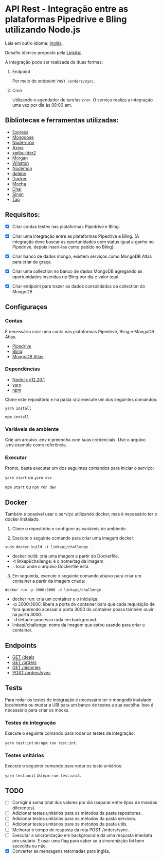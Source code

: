 # API Rest - Integração entre as plataformas Pipedrive e Bling utilizando Node.js

Leia em outro idioma: [Inglês](../../README.md).

Desafio técnico proposto pela [LinkApi](https://linkapi.gupy.io/).

A integração pode ser realizada de duas formas:

1. Endpoint
    
    Por meio do endpoint `POST /orders/sync`.
    
2. Cron

    Utilizando o agendador de tarefas `cron`. O serviço realiza a integração uma vez por dia às 08:00 am.

## Bibliotecas e ferramentas utilizadas:

- [Express](https://expressjs.com/pt-br/)
- [Mongoose](https://mongoosejs.com/)
- [Node-cron](https://www.npmjs.com/package/node-cron)
- [Axios](https://github.com/axios/axios)
- [xmlbuilder2](https://www.npmjs.com/package/xmlbuilder2)
- [Morgan](https://www.npmjs.com/package/morgan)
- [Winston](https://www.npmjs.com/package/winston)
- [Nodemon](https://nodemon.io/)
- [dotenv](https://www.npmjs.com/package/dotenv)
- [Docker](https://www.docker.com/)
- [Mocha](https://mochajs.org/)
- [Chai](https://www.chaijs.com/)
- [Sinon](https://sinonjs.org/)
- [Tap](https://www.npmjs.com/package/tap)

## Requisitos:

- [x] Criar contas testes nas plataformas Pipedrive e Bling.

- [x] Criar uma integração entre as plataformas Pipedrive e Bling. (A integração deve buscar as oportunidades com status igual a ganho no Pipedrive, depois inseri-las como pedido no Bling).

- [x] Criar banco de dados mongo, existem serviços como MongoDB Atlas para criar de graça

- [x] Criar uma collection no banco de dados MongoDB agregando as oportunidades inseridas no Bling por dia e valor total.

- [x] Criar endpoint para trazer os dados consolidados da collection do MongoDB.

## Configuraçes

### Contas

É necessário criar uma conta nas plataformas Pipedrive, Bling e MongoDB Atlas.

- [Pipedrive](https://www.pipedrive.com/pt)
- [Bling](https://www.bling.com.br/home)
- [MongoDB Atlas](https://www.mongodb.com/cloud/atlas)

### Dependências

- [Node.js v12.20.1](https://nodejs.org/en/blog/release/v12.20.1/)
- [yarn](https://yarnpkg.com/)
- [npm](https://www.npmjs.com/)

Clone este repositório e na pasta raiz execute um dos seguintes comandos:

`yarn install`

`npm install`

### Variáveis de ambiente

Crie um arquivo .env e preencha com suas credenciais. Use o arquivo .env.example como referência.

### Executar

Pronto, basta executar um dos seguintes comandos para iniciar o serviço:

`yarn start` ou `yarn dev`

`npm start` ou `npm run dev`

## Docker

Também é possível usar o serviço utilizando docker, mas é necessário ter o docker instalado.

1. Clone o repositório e configure as variáveis de ambiente.

2. Execute o seguinte comando para criar uma imagem docker:

`sudo docker build -t linkapi/challenge .`

- docker build: cria uma imagem a partir do Dockerfile.
- -t linkapi/challenge: é o nome/tag da imagem.
- .: local onde o arquivo Dockerfile está.

3. Em seguinda, execute o seguinte comando abaixo para criar um container a partir da imagem criada:

`docker run -p 3000:3000 -d linkapi/challenge`

- docker run: cria um container e o inicializa.
- -p 3000:3000: libera a porta do container para que cada requisição de fora querendo acessar a porta 3000 do container possa também ouvir na porta 3000.
- -d detach: processo roda em background.
- linkapi/challenge: nome da imagem que estou usando para criar o container.

## Endpoints

- [GET /deals](get_deals.pt.md)
- [GET /orders](get_orders.pt.md)
- [GET /histories](get_histories.pt.md)
- [POST /orders/sync](post_orders_sync.pt.md)

## Tests

Para rodar os testes de integração é necessário ter o mongodb instalado localmente ou mudar a URI para um banco de testes a sua escolha. Isso é necessário para criar os mocks.

### Testes de integração

Execute o seguinte comando para rodar os testes de integração:

`yarn test:int` ou `npm run test:int`.

### Testes unitários

Execute o seguinte comando para rodar os teste unitários:

`yarn test:unit` ou `npm run test:unit`.

## TODO

- [ ] Corrigir a soma total dos valores por dia (separar entre tipos de moedas diferentes).
- [ ] Adicionar testes unitários para os métodos da pasta repositores.
- [ ] Adicionar testes unitários para os métodos da pasta services.
- [ ] Adicionar testes unitários para os métodos da pasta utils.
- [ ] Melhorar o tempo de resposta da rota POST /orders/sync.
- [ ] Executar a sincronização em background e dá uma resposta imediata pro usuário. E usar uma flag para saber se a sincronizção foi bem sucedida ou não.
- [x] Converter as mensagens retornadas para inglês.

